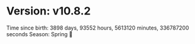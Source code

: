 # Version: v10.8.2
Time since birth: 3898 days, 93552 hours, 5613120 minutes, 336787200 seconds
Season: Spring 🌸
